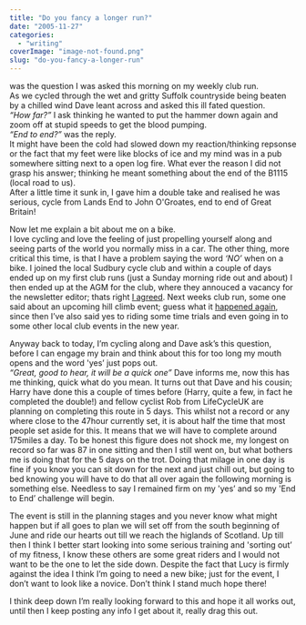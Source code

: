 ```yaml
---
title: "Do you fancy a longer run?"
date: "2005-11-27"
categories: 
  - "writing"
coverImage: "image-not-found.png"
slug: "do-you-fancy-a-longer-run"
---
```


was the question I was asked this morning on my weekly club run.  
As we cycled through the wet and gritty Suffolk countryside being beaten by a chilled wind Dave leant across and asked this ill fated question.  
_“How far?”_ I ask thinking he wanted to put the hammer down again and zoom off at stupid speeds to get the blood pumping.  
_“End to end?”_ was the reply.  
It might have been the cold had slowed down my reaction/thinking repsonse or the fact that my feet were like blocks of ice and my mind was in a pub somewhere sitting next to a open log fire. What ever the reason I did not grasp his answer; thinking he meant something about the end of the B1115 (local road to us).  
After a little time it sunk in, I gave him a double take and realised he was serious, cycle from Lands End to John O'Groates, end to end of Great Britain!  
  
Now let me explain a bit about me on a bike.  
I love cycling and love the feeling of just propelling yourself along and seeing parts of the world you normally miss in a car. The other thing, more critical this time, is that I have a problem saying the word _‘NO’_ when on a bike. I joined the local Sudbury cycle club and within a couple of days ended up on my first club runs (just a Sunday morning ride out and about) I then ended up at the AGM for the club, where they annouced a vacancy for the newsletter editor; thats right [I agreed](http://www.shibbyonline.co.uk/2005/10/21/quick-promotions/). Next weeks club run, some one said about an upcoming hill climb event; guess what it [happened again](http://www.shibbyonline.co.uk/2005/11/06/semer-hill-climb/), since then I’ve also said yes to riding some time trials and even going in to some other local club events in the new year.

Anyway back to today, I’m cycling along and Dave ask’s this question, before I can engage my brain and think about this for too long my mouth opens and the word 'yes’ just pops out.  
_“Great, good to hear, it will be a quick one”_ Dave informs me, now this has me thinking, quick what do you mean. It turns out that Dave and his cousin; Harry have done this a couple of times before (Harry, quite a few, in fact he completed the double!) and fellow cyclist Rob from LifeCycleUK are planning on completing this route in 5 days. This whilst not a record or any where close to the 47hour currently set, it is about half the time that most people set aside for this. It means that we will have to complete around 175miles a day. To be honest this figure does not shock me, my longest on record so far was 87 in one sitting and then I still went on, but what bothers me is doing that for the 5 days on the trot. Doing that milage in one day is fine if you know you can sit down for the next and just chill out, but going to bed knowing you will have to do that all over again the following morning is something else. Needless to say I remained firm on my 'yes’ and so my 'End to End’ challenge will begin.

The event is still in the planning stages and you never know what might happen but if all goes to plan we will set off from the south beginning of June and ride our hearts out till we reach the higlands of Scotland. Up till then I think I better start looking into some serious training and 'sorting out’ of my fitness, I know these others are some great riders and I would not want to be the one to let the side down. Despite the fact that Lucy is firmly against the idea I think I’m going to need a new bike; just for the event, I don’t want to look like a novice. Don’t think I stand much hope there!

I think deep down I’m really looking forward to this and hope it all works out, until then I keep posting any info I get about it, really drag this out.
